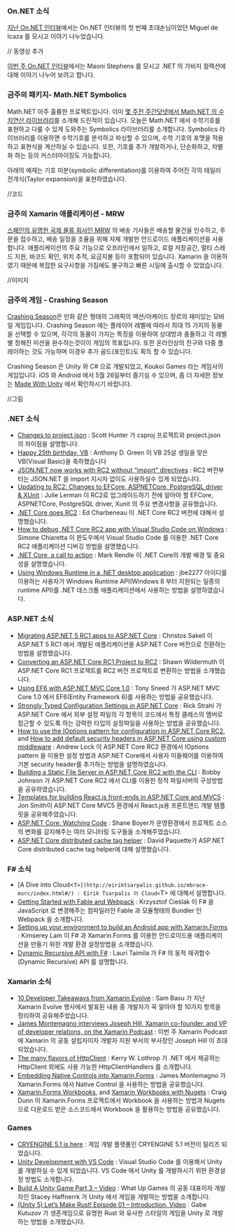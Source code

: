 ### On.NET 소식
[지난 On.NET 인터뷰](https://youtu.be/dz-O3vcSq_U)에서는 On.NET 인터뷰의 첫 번쨰 초대손님이었던 Miguel de Icaza 를 모시고 이야기 나누었습니다.

// 동영상 추가 

[이번 주 On.NET 인터뷰](https://www.youtube.com/watch?v=Ue8D1ga1Nhw)에서는 Maoni Stephens 를 모시고 .NET 의 가비지 컬렉션에 대해 이야기 나누어 보려고 합니다.

### 금주의 패키지- Math.NET Symbolics
Math.NET 아주 훌륭한 프로젝트입니다. 이미 [몇 주전 주간닷넷에서 Math.NET 의 수치연산 라이브러리](https://blogs.msdn.microsoft.com/eva/?p=8495)를 소개해 드린적이 있습니다. 오늘은 Math.NET 에서 수학기호를 표현하고 다룰 수 있게 도와주는 Symbolics 라이브러리를 소개합니다. Symbolics 라이브러리를 이용하면 수학기호를 분석하고 파싱할 수 있으며, 수학 기호의 포맷을 적용하고 표현식을 계산하실 수 있습니다. 또한, 기호를 추가 개발하거나, 단순화하고, 차별화 하는 등의 커스터마이징도 가능합니다.

아래의 예제는 기호 미분(symbolic differentiation)를 이용하여 주어진 각의 테일러 전개식(Taylor expansion)을 표현하였습니다.
 
//코드

### 금주의 Xamarin 애플리케이션 - MRW
[스페인의 유명한 국제 물류 회사인 MRW](http://www.mrw.es/) 의 배송 기사들은 배송할 물건을 인수하고, 주문을 접수하고, 배송 일정을 조율을 위해 자체 개발한 안드로이드 애플리케이션을 사용합니다. 애플리케이션의 주요 기능으로 오프라인에서 일하고, 로컬 저장공간, 멀티 스레드 지원, 바코드 확인, 위치 추적, 요금지불 등이 포함되어 있습니다. Xamarin 을 이용하였기 때문에 복잡한 요구사항을 가짐에도 불구하고 빠른 시일에 출시할 수 있었습니다.

//이미지  

### 금주의 게임 - Crashing Season
[Crashing Season](http://madewith.unity.com/games/crashing-season)은 만화 같은 형태의 그래픽의 액션/아케이드 장르의 재미있는 모바일 게임입니다. Crashing Season 에는 플레이어 레벨에 따라서  최대 15 가지의 동물을 선택할 수 있으며, 각각의 동물이 가지는 특징을 이용하여 상대방과 충돌하고 각 레벨 별 정해진 미션을 완수하는것이이 게임의 목표입니다. 또한 온라인상의 친구와 다중 플레이하는 것도 가능하며 이경우 추가 골드(포인트)도 획득 할 수 있습니다.

Crashing Season 은 Unity 와 C# 으로 개발되었고, Koukoi Games 라는 게임사의 게임입니다. iOS 와 Android 에서 5월 26일부터 즐기실 수 있으며, 좀 더 자세한 정보는 [Made With Unity](http://madewith.unity.com/games/crashing-season) 에서 확인하시기 바랍니다. 

//그림


### .NET 소식
* [Changes to project.json](https://blogs.msdn.microsoft.com/dotnet/2016/05/23/changes-to-project-json/) : Scott Hunter 가 csproj 프로젝트와 project.json 의 차이점을 설명합니다.
* [Happy 25th birthday, VB](https://blogs.msdn.microsoft.com/dotnet/2016/05/20/happy-25th-birthday-vb/) : Anthony D. Green 이 VB 25살 생일을 맞은 VB(Visual Basic)을 축하했습니다
* [JSON.NET now works with RC2 without “import” directives](https://www.nuget.org/packages/Newtonsoft.Json/8.0.4-beta1) : RC2 버전부터는 JSON.NET 을 import 지시자 없이도 사용하실수 있게 되었습니다.
* [Updating to RC2: Changes to EFCore, ASPNETCore, PostgreSQL driver & XUnit](http://thedatafarm.com/data-access/updating-to-rc2-changes-to-efcore-aspnetcore-postgresql-driver-xunit/) : Julie Lerman 이 RC2로 업그레이드하기 전에 알아야 할 EFCore, ASPNETCore, PostgreSQL driver, Xunit 의 주요 변경사항을 공유했습니다.   
* [.NET Core goes RC2](http://developer.telerik.com/featured/net-core-goes-rc2/) : Ed Charbeneau 이 .NET Core RC2 버전에 대해서 설명했습니다.
* [How to debug .NET Core RC2 app with Visual Studio Code on Windows](http://codeclimber.net.nz/archive/2016/05/20/How-to-debug-NET-Core-RC2-app-with-Visual-Studio.aspx) : Simone Chiaretta 이 윈도우에서 Visual Studio Code 를 이용한 .NET Core RC2 애플리케이션 디버깅 방법을 설명했습니다.
* [.NET Core, a call to action](https://blog.rendle.io/net-core-a-call-to-action/) : Mark Rendle 이 .NET Core의 개발 배경 및 중요성을 설명했습니다.  
* [Using Windows Runtime in a .NET desktop application](https://github.com/jbe2277/waf/wiki/Using-Windows-Runtime-in-a-.NET-desktop-application) : jbe2277 아이디를 이용하는 사용자가 Windows Runtime API(Windows 8 부터 지원되는 일종의 runtime API)를 .NET 데스크톱 애플리케이션에서 사용하는 방법을 설명하였습니다.

### ASP.NET 소식
* [Migrating ASP.NET 5 RC1 apps to ASP.NET Core](https://chsakell.com/2016/05/21/migrating-asp-net-5-rc1-apps-to-asp-net-core/) : Christos Sakell 이 ASP.NET 5 RC1 에서 개발된 애플리케이션을 ASP.NET Core 버전으로 전환하는 방법을 설명했습니다.
* [Converting an ASP.NET Core RC1 Project to RC2](https://wildermuth.com/2016/05/17/Converting-an-ASP-NET-Core-RC1-Project-to-RC2) : Shawn Wildermuth 이 ASP.NET Core RC1 프로젝트를 RC2 버전 프로젝트로 변환하는 방법을 소개했습니다.
* [Using EF6 with ASP.NET MVC Core 1.0](https://blog.tonysneed.com/2016/01/22/ef6-asp-net-core-mvc6/) : Tony Sneed 가 ASP.NET MVC Core 1.0 에서 EF6(Entity Framework 6)를 사용하는 방법을 공유했습니다.
* [Strongly Typed Configuration Settings in ASP.NET Core](http://weblog.west-wind.com/posts/2016/May/23/Strongly-Typed-Configuration-Settings-in-ASPNET-Core#Addreferences) : Rick Strahl 가 ASP.NET Core 에서 외부 설정 파일의 각 항목이 코드에서 특정 클레스의 멤버로 접근할 수 있도록 하는 강력한 타입의 설정파일을 사용하는 방법을 공유했습니다.
* [How to use the IOptions pattern for configuration in ASP.NET Core RC2](http://andrewlock.net/how-to-use-the-ioptions-pattern-for-configuration-in-asp-net-core-rc2/), and [How to add default security headers in ASP.NET Core using custom middleware](http://andrewlock.net/adding-default-security-headers-in-asp-net-core/) : Andrew Lock 이 ASP.NET Core RC2 환경에서 IOptions pattern 을 이용한 설정 방법과 ASP.NET Core에서 사용자 미들웨어를 이용하여 기본 security header를 추가하는 방법을 설명하였습니다.
* [Building a Static File Server in ASP.NET Core RC2 with the CLI](http://iamnotmyself.com/blog/2016/05/19/building-a-static-file-server-in-asp-net-core-rc2-with-the-cli) : Bobby Johnson 가 ASP.NET Core RC2 에서 CLI를 이용한 정적 파일서버의 구성방법을 공유하였습니다. 
* [Templates for building React.js front-ends in ASP.NET Core and MVC5](http://www.thereformedprogrammer.net/templates-for-building-react-front-ends-in-asp-net-core-and-mvc5/) : Jon Smith이 ASP.NET Core MVC5 환경에서 React.js용 프론트앤드 개발 템플릿을 공유해주었습니다.
* [ASP.NET Core: Watching Code](http://tattoocoder.com/asp-net-core-watching-code/) : Shane Boyer가 운영환경에서 프로젝트 소스의 변화를 감지해주는 여러 모니터링 도구들을 소개해주었습니다.
* [ASP.NET Core distributed cache tag helper](http://aspnetmonsters.com/2016/05/2016-05-22-ASP-NET-Core-Distributed-Cache-Tag-Helper/) : David Paquette가 ASP.NET Core distributed cache tag helper에 대해 설명했습니다. 

### F# 소식
* [A Dive into Cloud<`T>](http://eiriktsarpalis.github.io/mbrace-msrc/index.html#/) : Eirik Tsarpalis 이 Cloud<`T> 에 대해서 설명합니다.
* [Getting Started with Fable and Webpack](http://kcieslak.io/Getting-Started-with-Fable-and-Webpack/) : Krzysztof Cieślak 이 F# 을 JavaScript 로 변경해주는 컴파일러인 Fable 과 모듈형태의 Bundler 인 Webpack 을 소개합니다.
* [Setting up your environment to build an Android app with Xamarin.Forms](https://kimsereyblog.blogspot.kr/2016/05/setup-your-environment-to-build-android.html) : Kimserey Lam 이 F# 과 Xamarin.Forms 를 이용한 안드로이드용 애플리케이션을 만들기 위한 개발 환경 설정방법을 소개했습니다.
* [Dynamic Recursive API with F#](http://www.taimila.com/blog/dynamic-recursive-api-with-fsharp/) : Lauri Taimila 가 F# 의 동적 재귀함수(Dynamic Recursive) API 를 설명합니다. 

### Xamarin 소식
* [10 Developer Takeaways from Xamarin Evolve](http://developer.telerik.com/featured/10-developer-takeaways-xamarin-evolve/) : Sam Basu 가 지난 Xamarin Evolve 행사에서 발표된 내용 중 개발자가 꼭 알아야 할 10가지 항목을 정리하여 공유해주었습니다.
* [James Montemagno interviews Joseph Hill, Xamarin co-founder, and VP of developer relations, on the Xamarin Podcast](https://blog.xamarin.com/podcast-xamarin-evolve-2016-recap-with-joseph-hill/) : 이번 주 Xamarin Podcast 에 Xamarin 의 공동 설립자이자 개발자 지원 부서의 부사장인 Joseph Hill 이 초대되었습니다.
* [The many flavors of HttpClient](http://kerry.lothrop.de/httpclient-flavors/) : Kerry W. Lothrop 가 .NET 에서 제공하는 HttpClient 외에도 사용 가능한 HttpClientHandlers 를 소개합니다. 
* [Embedding Native Controls into Xamarin.Forms](https://blog.xamarin.com/embedding-native-controls-into-xamarin-forms/) : James Montemagno 가 Xamarin.Forms 에서 Native Control 을 사용하는 방법을 공유했습니다.
* [Xamarin.Forms Workbooks](http://conceptdev.blogspot.com.au/2016/05/xamarinforms-workbooks.html), and [Xamarin Workbooks with Nugets](http://conceptdev.blogspot.com.au/2016/05/xamarin-workbooks-with-nugets.html) : Craig Dunn 이 Xamarin.Forms 프로젝트에서 Workbook 을 사용하는 방법과 Nugets 으로 다운로드 받은 소스코드에서 Workbook 을 활용하는 방법을 공유했습니다.

### Games 
* [CRYENGINE 5.1 is here](https://www.cryengine.com/news/cryengine-51-is-here) : 게임 개발 플랫폼인 CRYENGINE 5.1 버전이 릴리즈 되었습니다.
* [Unity Development with VS Code](https://code.visualstudio.com/Docs/runtimes/unity) : Visual Studio Code 를 이용해서 Unity 를 개발하실 수 있게 되었습니다. VS Code 에서 Unity 를 개발하시기 위한 환경설정 방법도 소개합니다.   
* [Build A Unity Game Part 3 – Video](https://channel9.msdn.com/Shows/Visual-Studio-Toolbox/Build-A-Unity-Game-Part-3) : What Up Games 의 공동 대표이자 개발자인 Stacey Haffnerrk 가 Unity 에서 게임을 개발하는 방법을 소개합니다.
* [(Unity 5) Let’s Make Rust! Episode 01 – Introduction, Video](https://www.youtube.com/watch?v=-q_daB1aN8w) : Gabe Kutuzov 가 생존게임으로 유명한 Rust 와 유사한 스타일의 게임을 Unity 로 개발하는 방법을 소개했습니다.
